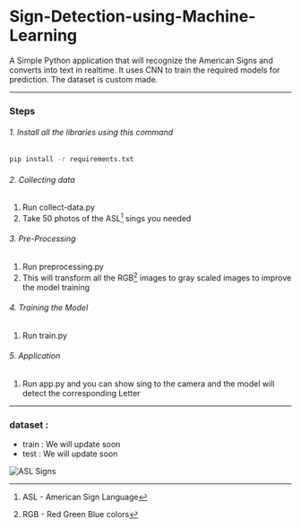 # Sign-Detection-using-Machine-Learning

A Simple Python application that will recognize the American Signs and converts into text in realtime. It uses CNN to train the required models for prediction. The dataset is custom made.

---


### Steps

###### 1. Install all the libraries using this command

```bash
pip install -r requirements.txt
```

###### 2. Collecting data

1.  Run collect-data.py
1.  Take 50 photos of the ASL[^1] sings you needed

###### 3. Pre-Processing

1.  Run preprocessing.py
1.  This will transform all the RGB[^2] images to gray scaled images to improve the model training

###### 4. Training the Model

1.  Run train.py

###### 5. Application

1.  Run app.py and you can show sing to the camera and the model will detect the corresponding Letter

---

### dataset :

- train : We will update soon
- test : We will update soon

![ASL Signs](../../signs.png "ASL Signs")


[^1]: ASL - American Sign Language
[^2]: RGB - Red Green Blue colors
